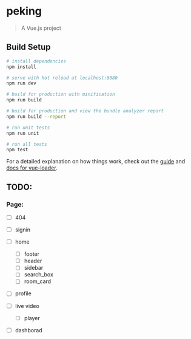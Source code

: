 # peking

> A Vue.js project

## Build Setup

``` bash
# install dependencies
npm install

# serve with hot reload at localhost:8080
npm run dev

# build for production with minification
npm run build

# build for production and view the bundle analyzer report
npm run build --report

# run unit tests
npm run unit

# run all tests
npm test
```

For a detailed explanation on how things work, check out the [guide](http://vuejs-templates.github.io/webpack/) and [docs for vue-loader](http://vuejs.github.io/vue-loader).


## TODO:

### Page:
- [ ] 404
- [ ] signin
- [ ] home
  - [ ] footer
  - [ ] header
  - [ ] sidebar
  - [ ] search_box
  - [ ] room_card
- [ ] profile
- [ ] live video
  - [ ] player
- [ ] dashborad

